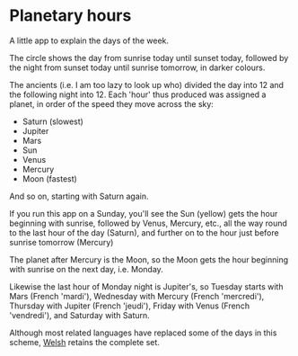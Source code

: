 Planetary hours
===============

A little app to explain the days of the week.

The circle shows the day from sunrise today until sunset today,
followed by the night from sunset today until sunrise tomorrow,
in darker colours.

The ancients (i.e. I am too lazy to look up who) divided the day into 12
and the following night into 12. Each 'hour' thus produced was assigned a planet,
in order of the speed they move across the sky:

* Saturn (slowest)
* Jupiter
* Mars
* Sun
* Venus
* Mercury
* Moon (fastest)

And so on, starting with Saturn again.

If you run this app on a Sunday, you'll see the Sun (yellow) gets the hour beginning
with sunrise, followed by Venus, Mercury, etc., all the way round to the last hour of the day
(Saturn), and further on to the hour just before sunrise tomorrow (Mercury)

The planet after Mercury is the Moon, so the Moon gets the hour beginning with sunrise
on the next day, i.e. Monday.

Likewise the last hour of Monday night is Jupiter's,
so Tuesday starts with Mars (French 'mardi'),
Wednesday with Mercury (French 'mercredi'),
Thursday with Jupiter (French 'jeudi'),
Friday with Venus (French 'vendredi'),
and Saturday with Saturn.

Although most related languages have replaced some of the days in this scheme,
[Welsh](http://www.omniglot.com/language/time/days.htm) retains the complete set.

